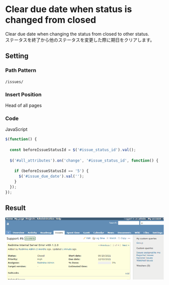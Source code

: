 # Clear due date when status is changed from closed

Clear due date when changing the status from closed to other status.  
ステータスを終了から他のステータスを変更した際に期日をクリアします。

## Setting

### Path Pattern

`/issues/`

### Insert Position

Head of all pages
<!-- 
Head of all pages
Bottom of issue form
Bottom of issue detail
Bottom of all pages
-->

### Code

JavaScript
<!--
JavaScript
CSS
HTML
-->

```javascript
$(function() {

  const beforeIssueStatusId = $('#issue_status_id').val();

  $('#all_attributes').on('change', '#issue_status_id', function() {

    if (beforeIssueStatusId == '5') {
      $('#issue_due_date').val('');
    }
  });
});
```

## Result

![result](./result.gif)
